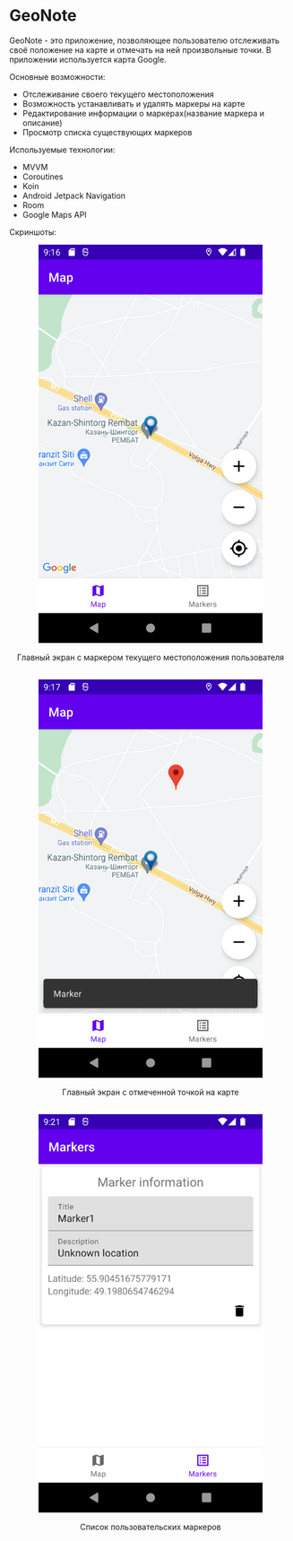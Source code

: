 # GeoNote
GeoNote - это приложение, позволяющее пользователю отслеживать своё положение на карте и отмечать на ней произвольные точки.
В приложении используется карта Google.

Основные возможности:
- Отслеживание своего текущего местоположения
- Возможность устанавливать и удалять маркеры на карте
- Редактирование информации о маркерах(название маркера и описание)
- Просмотр списка существующих маркеров

Используемые технологии:
- MVVM
- Coroutines
- Koin
- Android Jetpack Navigation
- Room
- Google Maps API

Скриншоты:

<div align="center">
    <img src="/screenshots/Screenshot_01.png" width="400px"><p>Главный экран с маркером текущего местоположения пользователя</p></img> 
</div>
<br>
<div align="center">
    <img src="/screenshots/Screenshot_02.png" width="400px"><p>Главный экран с отмеченной точкой на карте</p></img> 
</div>
<br>
<div align="center">
    <img src="/screenshots/Screenshot_03.png" width="400px"><p>Список пользовательских маркеров</p></img> 
</div>
